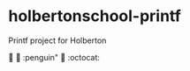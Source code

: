# holbertonschool-printf
Printf project for Holberton

:goat: :water_buffalo: :penguin" :octopus: :octocat:
